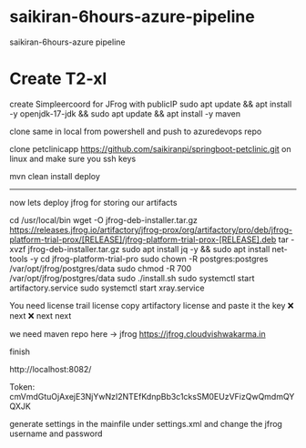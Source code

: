 # saikiran-6hours-azure-pipeline
saikiran-6hours-azure pipeline

# Create T2-xl

create Simpleercoord for JFrog with publicIP
sudo apt update && apt install -y openjdk-17-jdk && sudo apt update && apt install -y maven

clone same in local from powershell and push to azuredevops repo

clone petclinicapp https://github.com/saikiranpi/springboot-petclinic.git on linux and make sure you ssh keys

mvn clean install deploy

-----
now lets deploy jfrog for storing our artifacts

cd /usr/local/bin
wget -O jfrog-deb-installer.tar.gz https://releases.jfrog.io/artifactory/jfrog-prox/org/artifactory/pro/deb/jfrog-platform-trial-prox/[RELEASE]/jfrog-platform-trial-prox-[RELEASE].deb
tar -xvzf jfrog-deb-installer.tar.gz
sudo apt install jq -y && sudo apt install net-tools -y
cd jfrog-platform-trial-pro
sudo chown -R postgres:postgres /var/opt/jfrog/postgres/data
sudo chmod -R 700 /var/opt/jfrog/postgres/data
sudo ./install.sh
sudo systemctl start artifactory.service
sudo systemctl start xray.service

You need license trail license
copy artifactory license and paste it the key ❌ next ❌ next next

we need maven repo here -> jfrog https://jfrog.cloudvishwakarma.in

finish

http://localhost:8082/

Token: cmVmdGtuOjAxejE3NjYwNzI2NTEfKdnpBb3c1cksSM0EUzVFizQwQmdmQYQXJK

generate settings in the mainfile under settings.xml and change the jfrog username and password
